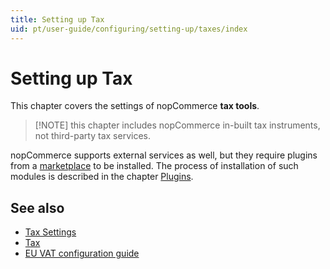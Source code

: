 ```yaml
---
title: Setting up Tax
uid: pt/user-guide/configuring/setting-up/taxes/index
---
```


# Setting up Tax

This chapter covers the settings of nopCommerce **tax tools**.

> [!NOTE] this chapter includes nopCommerce in-built tax instruments, not third-party tax services.

nopCommerce supports external services as well, but they require plugins from a [marketplace](http://www.nopcommerce.com/marketplace.aspx) to be installed. The process of installation of such modules is described in the chapter [Plugins](xref:en/developer/plugins/index).

## See also

* [Tax Settings](xref:pt/user-guide/configuring/setting-up/taxes/tax-settings)
* [Tax](xref:pt/user-guide/configuring/setting-up/taxes/tax/index)
* [EU VAT configuration guide](xref:pt/user-guide/configuring/setting-up/taxes/eu-vat)